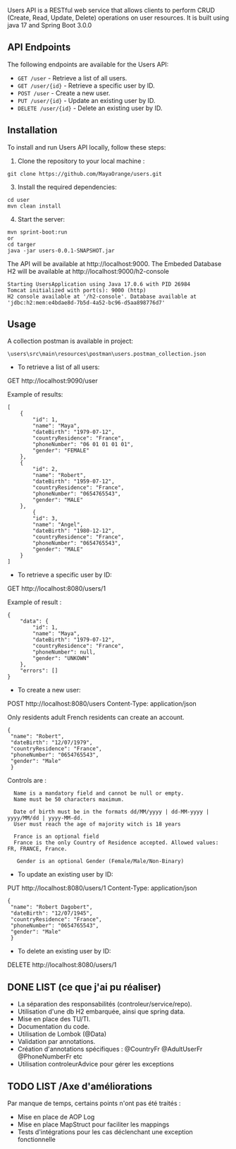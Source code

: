 Users API is a RESTful web service that allows clients to perform CRUD (Create, Read, Update, Delete) operations on user resources. It is built using java 17 and Spring Boot 3.0.0

## API Endpoints

The following endpoints are available for the Users API:

- `GET /user` - Retrieve a list of all users.
- `GET /user/{id}` - Retrieve a specific user by ID.
- `POST /user` - Create a new user.
- `PUT /user/{id}` - Update an existing user by ID.
- `DELETE /user/{id}` - Delete an existing user by ID.

## Installation

To install and run Users API locally, follow these steps:

1. Clone the repository to your local machine :
```
git clone https://github.com/MayaOrange/users.git
```
3. Install the required dependencies:
```
cd user
mvn clean install
```
4. Start the server:
```
mvn sprint-boot:run 
or 
cd targer
java -jar users-0.0.1-SNAPSHOT.jar
```
The API will be available at http://localhost:9000.
The Embeded Database H2 will be available at http://localhost:9000/h2-console 
```
Starting UsersApplication using Java 17.0.6 with PID 26984 
Tomcat initialized with port(s): 9000 (http)
H2 console available at '/h2-console'. Database available at 'jdbc:h2:mem:e4bdae8d-7b5d-4a52-bc96-d5aa898776d7'

```
## Usage
A collection postman is available in project:
```
\users\src\main\resources\postman\users.postman_collection.json
```

- To retrieve a list of all users:

GET http://localhost:9090/user

Example of results:
```
[
    {
        "id": 1,
        "name": "Maya",
        "dateBirth": "1979-07-12",
        "countryResidence": "France",
        "phoneNumber": "06 01 01 01 01",
        "gender": "FEMALE"
    },
    {
        "id": 2,
        "name": "Robert",
        "dateBirth": "1959-07-12",
        "countryResidence": "France",
        "phoneNumber": "0654765543",
        "gender": "MALE"
    },
        {
        "id": 3,
        "name": "Angel",
        "dateBirth": "1980-12-12",
        "countryResidence": "France",
        "phoneNumber": "0654765543",
        "gender": "MALE"
    }
]
```

- To retrieve a specific user by ID:

GET http://localhost:8080/users/1

Example of result :

```
{
    "data": {
        "id": 1,
        "name": "Maya",
        "dateBirth": "1979-07-12",
        "countryResidence": "France",
        "phoneNumber": null,
        "gender": "UNKOWN"
    },
    "errors": []
}
```

- To create a new user:

POST http://localhost:8080/users
Content-Type: application/json

Only residents adult French residents can create an account.
```
{
 "name": "Robert",
 "dateBirth": "12/07/1979",
 "countryResidence": "France",
 "phoneNumber": "0654765543",
 "gender": "Male"
 }
 ```
 Controls are :
```
  Name is a mandatory field and cannot be null or empty. 
  Name must be 50 characters maximum.
 
  Date of birth must be in the formats dd/MM/yyyy | dd-MM-yyyy | yyyy/MM/dd | yyyy-MM-dd.
  User must reach the age of majority witch is 18 years

  France is an optional field 
  France is the only Country of Residence accepted. Allowed values: FR, FRANCE, France.

   Gender is an optional Gender (Female/Male/Non-Binary)
```

- To update an existing user by ID:

PUT http://localhost:8080/users/1
Content-Type: application/json

```
{
 "name": "Robert Dagobert",
 "dateBirth": "12/07/1945",
 "countryResidence": "France",
 "phoneNumber": "0654765543",
 "gender": "Male"
 }
```
- To delete an existing user by ID:

DELETE http://localhost:8080/users/1
## DONE LIST (ce que j'ai pu réaliser)
- La séparation des responsabilités (controleur/service/repo).
- Utilisation d'une db H2 embarquée, ainsi que spring data.
- Mise en place des TU/TI.
- Documentation du code.
- Utilisation de Lombok (@Data)
- Validation par annotations.
- Création d'annotations spécifiques : @CountryFr @AdultUserFr @PhoneNumberFr etc  
- Utilisation controleurAdvice pour gérer les exceptions 

## TODO LIST /Axe d'améliorations
Par manque de temps, certains points n'ont pas été traités :
- Mise en place de AOP Log
- Mise en place MapStruct pour faciliter les mappings
- Tests d'intégrations pour les cas déclenchant une exception fonctionnelle

